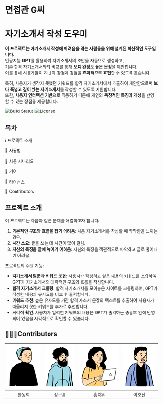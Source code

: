 # 면접관 G씨

# 자기소개서 작성 도우미

**이 프로젝트는 자기소개서 작성에 어려움을 겪는 사람들을 위해 설계된 혁신적인 도구입니다.**  
인공지능 **GPT**를 활용하여 자기소개서의 초안을 자동으로 생성하고,  
기존 합격 자기소개서와의 비교를 통해 **보다 완성도 높은 문장**을 제안합니다.  
이를 통해 사용자들이 자신의 강점과 경험을 **효과적으로 표현**할 수 있도록 돕습니다.

특히, 사용자가 생각지 못했던 키워드를 합격 자기소개서에서 추출하여 제안함으로써 **보다 폭넓고 깊이 있는 자기소개서**를 작성할 수 있도록 지원합니다.  
또한, **사용자 인터랙션 기반**으로 작동하기 때문에 개인의 **독창적인 특징과 개성**을 반영할 수 있는 장점을 제공합니다.



![Build Status](https://img.shields.io/badge/build-passing-brightgreen)
![License](https://img.shields.io/badge/license-MIT-blue)

## 목차
ℹ️ 프로젝트 소개  

📝 사용법

🔑 사용 시나리오

🤝 기여

📜 라이선스 

👥 Contributors

## 프로젝트 소개

이 프로젝트는 다음과 같은 문제를 해결하고자 합니다:
1. **기본적인 구조와 흐름을 잡기 어려움**: 처음 자기소개서를 작성할 때 막막함을 느끼는 경우.
2. **시간 소요**: 글을 쓰는 데 시간이 많이 걸림.
3. **자신의 특징을 글에 녹이기 어려움**: 자신의 특징을 객관적으로 파악하고 글로 풀어내기 어려움.

프로젝트의 주요 기능:
- **자기소개서 질문과 키워드 조합**: 사용자가 작성하고 싶은 내용의 키워드를 조합하여 GPT가 자기소개서의 대략적인 구조와 흐름을 작성합니다.
- **합격 자기소개서 크롤링**: 합격 자기소개서를 모아놓은 사이트를 크롤링하여, GPT가 작성한 내용과 유사도를 비교 후 출력합니다.
- **키워드 추천**: 높은 유사도를 가진 합격 자소서 문장의 텍스트를 추출하여 사용자가 떠올리지 못한 키워드를 추가로 추천합니다.
- **시각적 확인**: 사용자가 입력한 키워드의 내용은 GPT가 출력하는 중괄호 안에 반영되어 있음을 시각적으로 확인할 수 있습니다.

## 🧑‍🤝‍🧑Contributors
| [![텍스트](/Profile/Han.png)](https://github.com/easthee) | [![텍스트](/Profile/Jeong.png)](https://github.com/9hon9) | [![텍스트](/Profile/Hong.png)](https://github.com/StoneCAU)| [![텍스트](/Profile/Lee.png)](https://github.com/woohoosupernewuser1)  |
|:---:|:---:|:---:|:---:|
| 한동희 | 정구홍 | 홍석우 | 이호진 |
